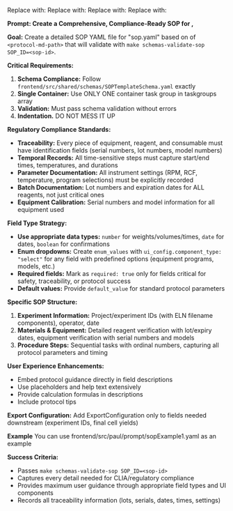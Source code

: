 <!-- 
SPDX-FileCopyrightText: 2024-2025 Pathway Bio, Inc. <https://pwbio.ai>
SPDX-FileContributor: Kimberly Robasky
SPDX-License-Identifier: Apache-2.0
 -->

Replace <sop-id> with:
Replace <protocol-md-path> with:
Replace <protocol-title> with:
Replace <protocol-section> with:

**Prompt: Create a Comprehensive, Compliance-Ready SOP for <protocol-title>, <protocol-section>**

**Goal:** Create a detailed SOP YAML file for "sop<sop-id>.yaml" based on <protocol-section> of `<protocol-md-path>` that will validate with `make schemas-validate-sop SOP_ID=<sop-id>`.

**Critical Requirements:**
1. **Schema Compliance:** Follow `frontend/src/shared/schemas/SOPTemplateSchema.yaml` exactly
2. **Single Container:** Use ONLY ONE container task group in taskgroups array
3. **Validation:** Must pass schema validation without errors
4. **Indentation.** DO NOT MESS IT UP

**Regulatory Compliance Standards:**
- **Traceability:** Every piece of equipment, reagent, and consumable must have identification fields (serial numbers, lot numbers, model numbers)
- **Temporal Records:** All time-sensitive steps must capture start/end times, temperatures, and durations
- **Parameter Documentation:** All instrument settings (RPM, RCF, temperature, program selections) must be explicitly recorded
- **Batch Documentation:** Lot numbers and expiration dates for ALL reagents, not just critical ones
- **Equipment Calibration:** Serial numbers and model information for all equipment used

**Field Type Strategy:**
- **Use appropriate data types:** `number` for weights/volumes/times, `date` for dates, `boolean` for confirmations
- **Enum dropdowns:** Create `enum_values` with `ui_config.component_type: "select"` for any field with predefined options (equipment programs, models, etc.)
- **Required fields:** Mark as `required: true` only for fields critical for safety, traceability, or protocol success
- **Default values:** Provide `default_value` for standard protocol parameters

**Specific SOP Structure:**
1. **Experiment Information:** Project/experiment IDs (with ELN filename components), operator, date
2. **Materials & Equipment:** Detailed reagent verification with lot/expiry dates, equipment verification with serial numbers and models
3. **Procedure Steps:** Sequential tasks with ordinal numbers, capturing all protocol parameters and timing

**User Experience Enhancements:**
- Embed protocol guidance directly in field descriptions
- Use placeholders and help text extensively
- Provide calculation formulas in descriptions
- Include protocol tips

**Export Configuration:** Add ExportConfiguration only to fields needed downstream (experiment IDs, final cell yields)

**Example**
You can use frontend/src/paul/prompt/sopExample1.yaml as an example

**Success Criteria:**
- Passes `make schemas-validate-sop SOP_ID=<sop-id>`
- Captures every detail needed for CLIA/regulatory compliance
- Provides maximum user guidance through appropriate field types and UI components
- Records all traceability information (lots, serials, dates, times, settings)
